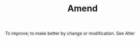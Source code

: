 ---
title: Amend
permalink: "/definitions/amend.html"
body: To improve; to make better by change or modification. See Alter
published_at: '2018-07-07'
layout: post
---